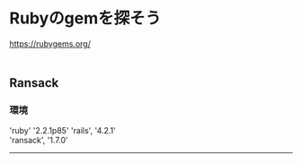 
# Rubyのgemを探そう
https://rubygems.org/  
　  

## Ransack
### 環境
'ruby' '2.2.1p85'
'rails', '4.2.1'  
'ransack', '1.7.0'
- - -





